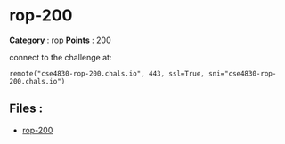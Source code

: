 # rop-200

**Category** : rop
**Points** : 200

connect to  the challenge at: 

``remote("cse4830-rop-200.chals.io", 443, ssl=True, sni="cse4830-rop-200.chals.io")``

## Files : 
 - [rop-200](./rop-200)


